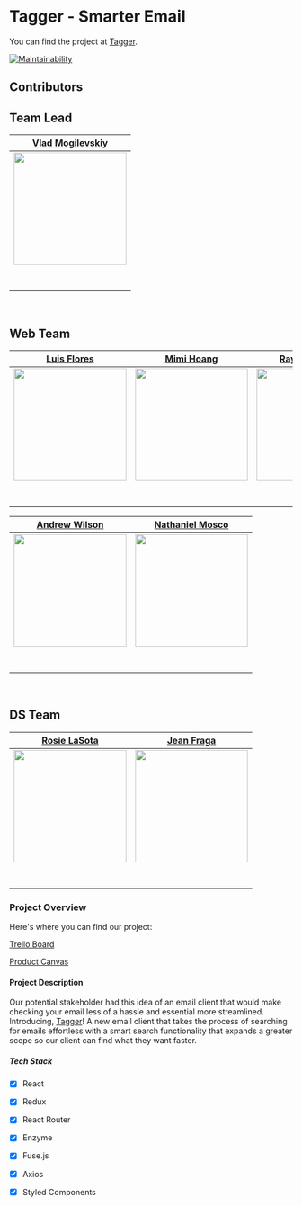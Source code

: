 # Tagger - Smarter Email
You can find the project at [Tagger](https://tagger-lab.netlify.com/).

[![Maintainability](https://api.codeclimate.com/v1/badges/f0e8023998589cc4d94f/maintainability)](https://codeclimate.com/github/Lambda-School-Labs/tagger-fe/maintainability)

## Contributors

<h2>Team Lead</h2>
<center>

|[Vlad Mogilevskiy](https://github.com/vladmog) | 
|:---:|
|[<img src="https://github.com/Lambda-School-Labs/tagger-fe/blob/master/src/images/Vlad.jpg" width = "200" />](https://github.com/vladmog)|
|[<img src="https://github.com/favicon.ico" width="15"> ](https://github.com/vladmog)|
|[<img src="https://static.licdn.com/sc/h/al2o9zrvru7aqj8e1x2rzsrca" width="15"> ](https://www.linkedin.com/in/vladmog/) 
</center>

<br>
<h2>Web Team</h2>

|[Luis Flores](https://github.com/lflores0214) | [Mimi Hoang](https://github.com/meowmimi1) | [Raymond Trinh](https://github.com/RaymondTrinh91)
|:---:|:---:|:---:|
|[<img src="https://github.com/Lambda-School-Labs/tagger-fe/blob/master/src/images/Luis.jpg" width = "200" />](https://github.com/lflores0214)|[<img src="https://github.com/Lambda-School-Labs/tagger-fe/blob/master/src/images/Mimi.png" width = "200" />](https://github.com/meowmimi1)|[<img src="https://github.com/Lambda-School-Labs/tagger-fe/blob/master/src/images/Raymond.jpg" width = "200" />](https://github.com/RaymondTrinh91)|
|[<img src="https://github.com/favicon.ico" width="15"> ](https://github.com/lflores0214)|[<img src="https://github.com/favicon.ico" width="15"> ](https://github.com/meowmimi1)|[<img src="https://github.com/favicon.ico" width="15"> ](https://github.com/RaymondTrinh91)|
|[<img src="https://static.licdn.com/sc/h/al2o9zrvru7aqj8e1x2rzsrca" width="15"> ](https://www.linkedin.com/in/luis-flores-523141194/) |[<img src="https://static.licdn.com/sc/h/al2o9zrvru7aqj8e1x2rzsrca" width="15"> ](https://www.linkedin.com/in/mimi-hoang-b09912189/) |[<img src="https://static.licdn.com/sc/h/al2o9zrvru7aqj8e1x2rzsrca" width="15"> ](https://www.linkedin.com/in/raymond-trinh-39115412a/)|

|[Andrew Wilson](https://github.com/easyas123l1)|[Nathaniel Mosco](https://github.com/natemosco)|
|:---:|:---:|
|[<img src="https://github.com/Lambda-School-Labs/tagger-fe/blob/readme2.0/src/images/Andrew.jpg" width = "200" />](https://github.com/easyas123l1)  |[<img src="https://github.com/Lambda-School-Labs/tagger-fe/blob/master/src/images/Nate.png" width = "200" />](https://github.com/natemosco)|
|[<img src="https://github.com/favicon.ico" width="15"> ](https://github.com/easyas123l1)|[<img src="https://github.com/favicon.ico" width="15"> ](https://github.com/natemosco)|
|[<img src="https://static.licdn.com/sc/h/al2o9zrvru7aqj8e1x2rzsrca" width="15"> ](https://www.linkedin.com/in/andrew-wilson-055b55174/)|[<img src="https://static.licdn.com/sc/h/al2o9zrvru7aqj8e1x2rzsrca" width="15"> ](https://www.linkedin.com/in/nate-mosco-98888ab4/)|

<br>
<h2>DS Team</h2>

|[Rosie LaSota](https://github.com/apathyhill) | [Jean Fraga](https://github.com/JeanFraga)|
|:---:|:---:|
|[<img src="https://github.com/Lambda-School-Labs/tagger-fe/blob/master/src/images/Rosie.jpg" width = "200" />](https://github.com/apathyhill)|[<img src="https://github.com/Lambda-School-Labs/tagger-fe/blob/master/src/images/Jean.jpg" width = "200" />](https://github.com/JeanFraga)  |
|[<img src="https://github.com/favicon.ico" width="15"> ](https://github.com/apathyhill)|[<img src="https://github.com/favicon.ico" width="15"> ](https://github.com/JeanFraga) |
|[<img src="https://static.licdn.com/sc/h/al2o9zrvru7aqj8e1x2rzsrca" width="15"> ](https://www.linkedin.com/in/apathyhill/) |[<img src="https://static.licdn.com/sc/h/al2o9zrvru7aqj8e1x2rzsrca" width="15"> ](https://www.linkedin.com/in/jeanfraga/)|

</center>

### Project Overview

Here's where you can find our project:

[Trello Board](https://trello.com/b/fxTQlX74/labs-20-tagger-smarter-email)

[Product Canvas](https://www.notion.so/Tagger-Smarter-Email-01673a2ed9e54cb8834b959ad39f7de2)

#### Project Description

Our potential stakeholder had this idea of an email client that would make checking your email less of a hassle and essential more streamlined. Introducing, [Tagger](https://tagger-lab.netlify.com/)! A new email client that takes the process of searching for emails effortless with a smart search functionality that expands a greater scope so our client can find what they want faster.

##### Tech Stack

- [x] React

- [x] Redux

- [x] React Router

- [x] Enzyme

- [x] Fuse.js

- [x] Axios

- [x] Styled Components